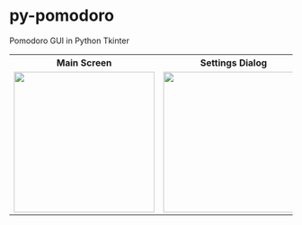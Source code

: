 # py-pomodoro
Pomodoro GUI in Python Tkinter


<table>
<tr>
  <th style='text-align:center'>Main Screen</th>
  <th style='text-align:center'>Settings Dialog</th>
</tr>
<tr>
  <td><img src="https://user-images.githubusercontent.com/36393143/204918149-8d1dabd3-918e-4720-b4ae-88205102d688.png" width=250/></td>
  
  <td><img src="https://user-images.githubusercontent.com/36393143/204918169-c43160eb-ed38-4ee9-baa9-b33c38b55d34.png" width=250 /></td>
</tr>
</table>